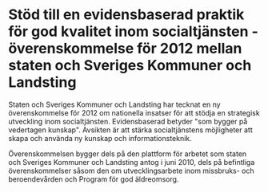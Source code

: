 # Stöd till en evidensbaserad praktik för god kvalitet inom socialtjänsten - överenskommelse för 2012 mellan staten och Sveriges Kommuner och Landsting

Staten och Sveriges Kommuner och Landsting har tecknat en ny överenskommelse för 2012 om nationella insatser för att stödja en strategisk utveckling inom socialtjänsten. Evidensbaserad betyder "som bygger på vedertagen kunskap". Avsikten är att stärka socialtjänstens möjligheter att skapa och använda ny kunskap och informationsteknik.

Överenskommelsen bygger dels på den plattform för arbetet som staten och Sveriges Kommuner och Landsting antog i juni 2010, dels på befintliga överenskommelser såsom den om utvecklingsarbete inom missbruks- och beroendevården och Program för god äldreomsorg.
